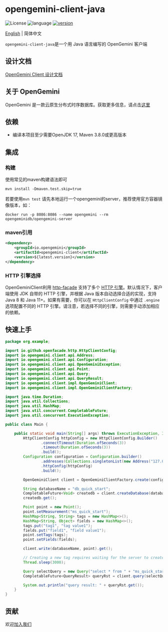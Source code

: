 # opengemini-client-java

![License](https://img.shields.io/badge/开源许可证-Apache2.0-green)
![language](https://img.shields.io/badge/语言-Java-blue.svg)
[![version](https://img.shields.io/github/v/tag/opengemini/opengemini-client-java?label=%e5%8f%91%e8%a1%8c%e7%89%88%e6%9c%ac&color=blue)](https://github.com/opengemini/opengemini-client-java/releases)

[English](README.md) | 简体中文

`opengemini-client-java`是一个用 Java 语言编写的 OpenGemini 客户端

## 设计文档

[OpenGemini Client 设计文档](https://github.com/openGemini/openGemini.github.io/blob/main/src/zh/guide/develop/client_design.md)

## 关于 OpenGemini

OpenGemini 是一款云原生分布式时序数据库。获取更多信息，请点击[这里](https://github.com/openGemini/openGemini)

## 依赖

- 编译本项目至少需要OpenJDK 17, Maven 3.8.0或更高版本

## 集成

### 构建

使用常见的maven构建语法即可

```shell
mvn install -Dmaven.test.skip=true
```

若要使用```mvn test``` 请先本地运行一个opengemini的server，推荐使用官方容器镜像版本，如：

```
docker run -p 8086:8086 --name opengemini --rm opengeminidb/opengemini-server
```

### maven引用

```xml
<dependency>
    <groupId>io.opengemini</groupId>
    <artifactId>opengemini-client</artifactId>
    <version>${latest.version}</version>
</dependency>
```

### HTTP 引擎选择

OpenGeminiClient利用 [http-façade](https://github.com/openfacade/http-façade) 支持了多个 [HTTP 引擎](https://github.com/openfacade/http-façade?tab=readme-ov-file#httpclient-support-engines)。默认情况下，客户端使用 JDK 自带的 HTTP 引擎，并根据 Java 版本自动选择合适的实现，支持 Java 8 和 Java 11+。如果有需要，你可以在 `HttpClientConfig` 中通过 `.engine` 选项配置不同的 HTTP 引擎。请注意，若选择不同的引擎，则需要手动添加相应的依赖。

## 快速上手

```java
package org.example;

import io.github.openfacade.http.HttpClientConfig;
import io.opengemini.client.api.Address;
import io.opengemini.client.api.Configuration;
import io.opengemini.client.api.OpenGeminiException;
import io.opengemini.client.api.Point;
import io.opengemini.client.api.Query;
import io.opengemini.client.api.QueryResult;
import io.opengemini.client.impl.OpenGeminiClient;
import io.opengemini.client.impl.OpenGeminiClientFactory;

import java.time.Duration;
import java.util.Collections;
import java.util.HashMap;
import java.util.concurrent.CompletableFuture;
import java.util.concurrent.ExecutionException;

public class Main {

    public static void main(String[] args) throws ExecutionException, InterruptedException, OpenGeminiException {
        HttpClientConfig httpConfig = new HttpClientConfig.Builder()
                .connectTimeout(Duration.ofSeconds(3))
                .timeout(Duration.ofSeconds(3))
                .build();
        Configuration configuration = Configuration.builder()
                .addresses(Collections.singletonList(new Address("127.0.0.1", 8086)))
                .httpConfig(httpConfig)
                .build();

        OpenGeminiClient client = OpenGeminiClientFactory.create(configuration);

        String databaseName = "db_quick_start";
        CompletableFuture<Void> createdb = client.createDatabase(databaseName);
        createdb.get();

        Point point = new Point();
        point.setMeasurement("ms_quick_start");
        HashMap<String, String> tags = new HashMap<>();
        HashMap<String, Object> fields = new HashMap<>();
        tags.put("tag1", "tag value1");
        fields.put("field1", "field value1");
        point.setTags(tags);
        point.setFields(fields);

        client.write(databaseName, point).get();

        // Creating a new tag requires waiting for the server to create and update indexes
        Thread.sleep(3000);

        Query selectQuery = new Query("select * from " + "ms_quick_start", databaseName, "");
        CompletableFuture<QueryResult> queryRst = client.query(selectQuery);

        System.out.println("query result: " + queryRst.get());
    }
}
```
## 贡献

欢迎[加入我们](CONTRIBUTION_CN.md)
